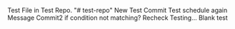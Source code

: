 Test File in Test Repo.
"# test-repo"
New Test Commit
Test schedule again
Message
Commit2
if condition not matching?
Recheck
Testing...
Blank test
